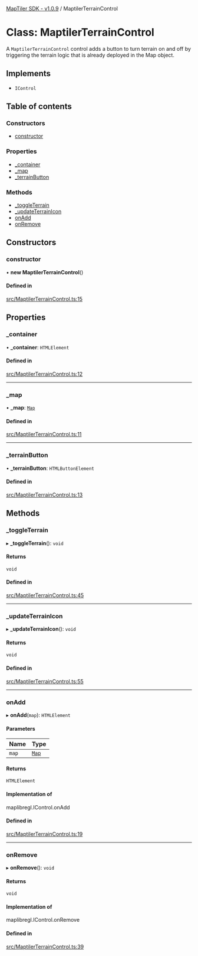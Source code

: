 [MapTiler SDK - v1.0.9](../README.md) / MaptilerTerrainControl

# Class: MaptilerTerrainControl

A `MaptilerTerrainControl` control adds a button to turn terrain on and off
by triggering the terrain logic that is already deployed in the Map object.

## Implements

- `IControl`

## Table of contents

### Constructors

- [constructor](MaptilerTerrainControl.md#constructor)

### Properties

- [\_container](MaptilerTerrainControl.md#_container)
- [\_map](MaptilerTerrainControl.md#_map)
- [\_terrainButton](MaptilerTerrainControl.md#_terrainbutton)

### Methods

- [\_toggleTerrain](MaptilerTerrainControl.md#_toggleterrain)
- [\_updateTerrainIcon](MaptilerTerrainControl.md#_updateterrainicon)
- [onAdd](MaptilerTerrainControl.md#onadd)
- [onRemove](MaptilerTerrainControl.md#onremove)

## Constructors

### constructor

• **new MaptilerTerrainControl**()

#### Defined in

[src/MaptilerTerrainControl.ts:15](https://github.com/maptiler/maptiler-sdk-js/blob/e427428/src/MaptilerTerrainControl.ts#L15)

## Properties

### \_container

• **\_container**: `HTMLElement`

#### Defined in

[src/MaptilerTerrainControl.ts:12](https://github.com/maptiler/maptiler-sdk-js/blob/e427428/src/MaptilerTerrainControl.ts#L12)

___

### \_map

• **\_map**: [`Map`](Map.md)

#### Defined in

[src/MaptilerTerrainControl.ts:11](https://github.com/maptiler/maptiler-sdk-js/blob/e427428/src/MaptilerTerrainControl.ts#L11)

___

### \_terrainButton

• **\_terrainButton**: `HTMLButtonElement`

#### Defined in

[src/MaptilerTerrainControl.ts:13](https://github.com/maptiler/maptiler-sdk-js/blob/e427428/src/MaptilerTerrainControl.ts#L13)

## Methods

### \_toggleTerrain

▸ **_toggleTerrain**(): `void`

#### Returns

`void`

#### Defined in

[src/MaptilerTerrainControl.ts:45](https://github.com/maptiler/maptiler-sdk-js/blob/e427428/src/MaptilerTerrainControl.ts#L45)

___

### \_updateTerrainIcon

▸ **_updateTerrainIcon**(): `void`

#### Returns

`void`

#### Defined in

[src/MaptilerTerrainControl.ts:55](https://github.com/maptiler/maptiler-sdk-js/blob/e427428/src/MaptilerTerrainControl.ts#L55)

___

### onAdd

▸ **onAdd**(`map`): `HTMLElement`

#### Parameters

| Name | Type |
| :------ | :------ |
| `map` | [`Map`](Map.md) |

#### Returns

`HTMLElement`

#### Implementation of

maplibregl.IControl.onAdd

#### Defined in

[src/MaptilerTerrainControl.ts:19](https://github.com/maptiler/maptiler-sdk-js/blob/e427428/src/MaptilerTerrainControl.ts#L19)

___

### onRemove

▸ **onRemove**(): `void`

#### Returns

`void`

#### Implementation of

maplibregl.IControl.onRemove

#### Defined in

[src/MaptilerTerrainControl.ts:39](https://github.com/maptiler/maptiler-sdk-js/blob/e427428/src/MaptilerTerrainControl.ts#L39)
